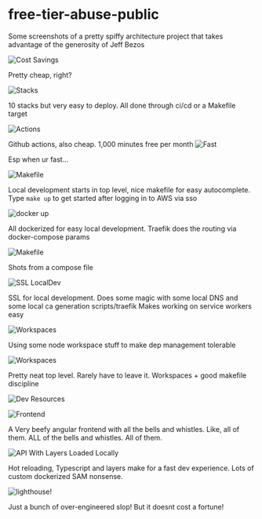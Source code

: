 # free-tier-abuse-public
Some screenshots of a pretty spiffy architecture project that takes advantage of the generosity of Jeff Bezos

![Cost Savings](./screenshots/costSavings.png)

Pretty cheap, right?

![Stacks](./screenshots/stacksOnStacks.png)

10 stacks but very easy to deploy.  All done through ci/cd or a Makefile target

![Actions](./screenshots/githubActions.png)

Github actions, also cheap.  1,000 minutes free per month
![Fast](./screenshots/fastCiCd.png)

Esp when ur fast...

![Makefile](./screenshots/makefile.png)

Local development starts in top level, nice makefile for easy autocomplete.  Type ```make up``` to get started after logging in to AWS via sso

![docker up](./screenshots/dockerUp.png)

All dockerized for easy local development.  Traefik does the routing via docker-compose params

![Makefile](./screenshots/traefik.png)

Shots from a compose file

![SSL LocalDev](./screenshots/sslLocalDevDomain.png)

SSL for local development.  Does some magic with some local DNS and some local ca generation scripts/traefik
Makes working on service workers easy


![Workspaces](./screenshots/workspaces.png)

Using some node workspace stuff to make dep management tolerable


![Workspaces](./screenshots/topLevel.png)

Pretty neat top level.  Rarely have to leave it.  Workspaces + good makefile discipline

![Dev Resources](./screenshots/devResources.png)

![Frontend](./screenshots/veryBeefyFrontend.png)

A Very beefy angular frontend with all the bells and whistles.  Like, all of them.  ALL of the bells and whistles.  All of them.

![API With Layers Loaded Locally](./screenshots/layersEqualsFast.png)

Hot reloading, Typescript and layers make for a fast dev experience.  Lots of custom dockerized SAM nonsense.

![lighthouse!](screenshots/lighthouse.png)


Just a bunch of over-engineered slop!  But it doesnt cost a fortune!
